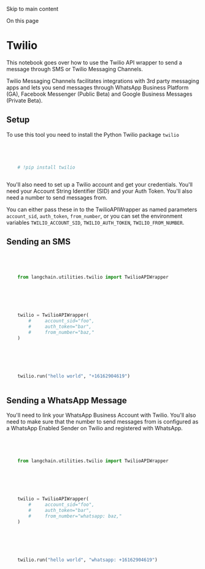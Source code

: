 

Skip to main content

On this page

# Twilio

This notebook goes over how to use the Twilio API wrapper to send a message through SMS or Twilio Messaging Channels.

Twilio Messaging Channels facilitates integrations with 3rd party messaging apps and lets you send messages through WhatsApp Business Platform (GA), Facebook Messenger (Public Beta) and Google
Business Messages (Private Beta).

## Setup​

To use this tool you need to install the Python Twilio package `twilio`

```python




    # !pip install twilio



```


You'll also need to set up a Twilio account and get your credentials. You'll need your Account String Identifier (SID) and your Auth Token. You'll also need a number to send messages from.

You can either pass these in to the TwilioAPIWrapper as named parameters `account_sid`, `auth_token`, `from_number`, or you can set the environment variables `TWILIO_ACCOUNT_SID`, `TWILIO_AUTH_TOKEN`,
`TWILIO_FROM_NUMBER`.

## Sending an SMS​

```python




    from langchain.utilities.twilio import TwilioAPIWrapper



```


```python




    twilio = TwilioAPIWrapper(
        #     account_sid="foo",
        #     auth_token="bar",
        #     from_number="baz,"
    )



```


```python




    twilio.run("hello world", "+16162904619")



```


## Sending a WhatsApp Message​

You'll need to link your WhatsApp Business Account with Twilio. You'll also need to make sure that the number to send messages from is configured as a WhatsApp Enabled Sender on Twilio and registered
with WhatsApp.

```python




    from langchain.utilities.twilio import TwilioAPIWrapper



```


```python




    twilio = TwilioAPIWrapper(
        #     account_sid="foo",
        #     auth_token="bar",
        #     from_number="whatsapp: baz,"
    )



```


```python




    twilio.run("hello world", "whatsapp: +16162904619")



```

